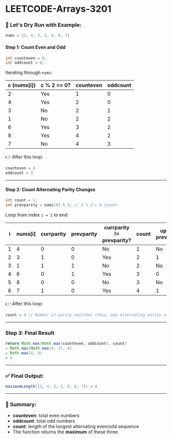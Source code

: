 # LEETCODE-Arrays-3201
### 🧪 Let's Dry Run with Example:

```java
nums = {2, 4, 3, 1, 6, 8, 7}
```

#### Step 1: Count Even and Odd

```java
int counteven = 0;
int oddcount = 0;
```

Iterating through `nums`:

| c (nums\[i]) | c % 2 == 0? | counteven | oddcount |
| ------------ | ----------- | --------- | -------- |
| 2            | Yes         | 1         | 0        |
| 4            | Yes         | 2         | 0        |
| 3            | No          | 2         | 1        |
| 1            | No          | 2         | 2        |
| 6            | Yes         | 3         | 2        |
| 8            | Yes         | 4         | 2        |
| 7            | No          | 4         | 3        |

👉 After this loop:

```java
counteven = 4
oddcount = 3
```

---

#### Step 2: Count Alternating Parity Changes

```java
int count = 1;
int prevparity = nums[0] % 2; // 2 % 2 = 0 (even)
```

Loop from index `i = 1` to end:

| i | nums\[i] | currparity | prevparity | currparity != prevparity? | count | update prevparity |
| - | -------- | ---------- | ---------- | ------------------------- | ----- | ----------------- |
| 1 | 4        | 0          | 0          | No                        | 1     | No                |
| 2 | 3        | 1          | 0          | Yes                       | 2     | 1                 |
| 3 | 1        | 1          | 1          | No                        | 2     | No                |
| 4 | 6        | 0          | 1          | Yes                       | 3     | 0                 |
| 5 | 8        | 0          | 0          | No                        | 3     | No                |
| 6 | 7        | 1          | 0          | Yes                       | 4     | 1                 |

👉 After this loop:

```java
count = 4 // Number of parity switches (thus, max alternating parity segment length)
```

---

### Step 3: Final Result

```java
return Math.max(Math.max(counteven, oddcount), count)
= Math.max(Math.max(4, 3), 4)
= Math.max(4, 4)
= 4
```

---

### ✅ Final Output:

```java
maximumLength({2, 4, 3, 1, 6, 8, 7}) = 4
```

---

### 📌 Summary:

* **counteven**: total even numbers
* **oddcount**: total odd numbers
* **count**: length of the longest alternating even/odd sequence
* The function returns the **maximum** of these three.
